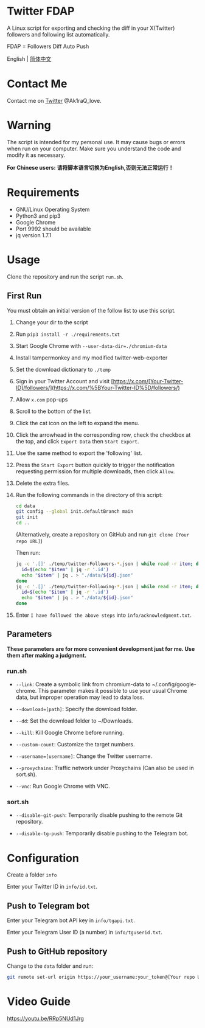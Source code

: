 # Twitter FDAP

A Linux script for exporting and checking the diff in your X(Twitter) followers and following list automatically.

FDAP = Followers Diff Auto Push

English | [简体中文](README.CN.md)

# Contact Me

Contact me on [Twitter](https://x.com/Ak1raQ_love) @Ak1raQ_love.

# Warning

The script is intended for my personal use. It may cause bugs or errors when run on your computer. Make sure you understand the code and modify it as necessary.

**For Chinese users: 请将脚本语言切换为English,否则无法正常运行！**

# Requirements

- GNU/Linux Operating System
- Python3 and pip3
- Google Chrome
- Port 9992 should be available
- jq version 1.7.1

# Usage

Clone the repository and run the script `run.sh`.

## First Run

You must obtain an initial version of the follow list to use this script.

1. Change your dir to the script

2. Run `pip3 install -r ./requirements.txt`

3. Start Google Chrome with `--user-data-dir=./chromium-data`

4. Install tampermonkey and my modified twitter-web-exporter

5. Set the download dictionary to `./temp`

6. Sign in your Twitter Account and visit [https://x.com/[Your-Twitter-ID]/followers/](https://x.com/%5BYour-Twitter-ID%5D/followers/)

7. Allow `x.com` pop-ups

8. Scroll to the bottom of the list.

9. Click the cat icon on the left to expand the menu.

10. Click the arrowhead in the corresponding row, check the checkbox at the top, and click `Export Data` then `Start Export`.

11. Use the same method to export the 'following' list.

12. Press the `Start Export` button quickly to trigger the notification requesting permission for multiple downloads, then click `Allow`.

13. Delete the extra files.

14. Run the following commands in the directory of this script:
    
    ```bash
    cd data
    git config --global init.defaultBranch main
    git init
    cd ..
    ```
    
    (Alternatively, create a repository on GitHub and run `git clone [Your repo URL]`)
    
    Then run:
    
    ```bash
    jq -c '.[]' ./temp/twitter-Followers-*.json | while read -r item; do
      id=$(echo "$item" | jq -r '.id')
      echo "$item" | jq . > "./data/${id}.json"
    done
    jq -c '.[]' ./temp/twitter-Following-*.json | while read -r item; do
      id=$(echo "$item" | jq -r '.id')
      echo "$item" | jq . > "./data/${id}.json"
    done
    ```

15. Enter `I have followed the above steps` into `info/acknowledgment.txt`.

## Parameters

**These parameters are for more convenient development just for me. Use them after making a judgment.**

### run.sh

- `--link`: Create a symbolic link from chromium-data to ~/.config/google-chrome. This parameter makes it possible to use your usual Chrome data, but improper operation may lead to data loss.

- `--download=[path]`: Specify the download folder.

- `--dd`: Set the download folder to ~/Downloads.

- `--kill`: Kill Google Chrome before running.

- `--custom-count`: Customize the target numbers.

- `--username=[username]`: Change the Twitter username.

- `--proxychains`: Traffic network under Proxychains (Can also be used in sort.sh).

- `--vnc`: Run Google Chrome with VNC.

### sort.sh

- `--disable-git-push`: Temporarily disable pushing to the remote Git repository.

- `--disable-tg-push`: Temporarily disable pushing to the Telegram bot.

# Configuration

Create a folder `info`

Enter your Twitter ID in `info/id.txt`.

## Push to Telegram bot

Enter your Telegram bot API key in `info/tgapi.txt`.

Enter your Telegram User ID (a number) in `info/tguserid.txt`.

## Push to GitHub repository

 Change to the `data` folder and run:

```bash
git remote set-url origin https://your_username:your_token@[Your repo URL]
```

# Video Guide

https://youtu.be/RRp5NUd1Jrg
